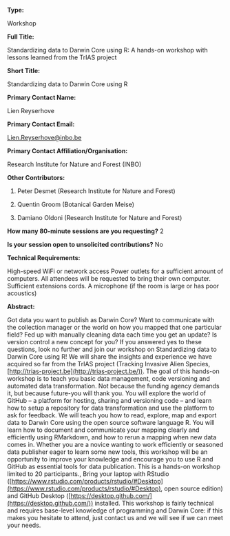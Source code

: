 

**Type:** 

Workshop

**Full Title:** 

Standardizing data to Darwin Core using R: A hands-on workshop with lessons learned from the TrIAS project

**Short Title:** 

Standardizing data to Darwin Core using R

**Primary Contact Name:** 

Lien Reyserhove

**Primary Contact Email:** 

[Lien.Reyserhove@inbo.be](mailto:Lien.Reyserhove@inbo.be)

**Primary Contact Affiliation/Organisation:** 

Research Institute for Nature and Forest (INBO)

**Other Contributors:** 

1. Peter Desmet (Research Institute for Nature and Forest) 

2. Quentin Groom (Botanical Garden Meise) 

3. Damiano Oldoni (Research Institute for Nature and Forest)

**How many 80-minute sessions are you requesting?** 2

**Is your session open to unsolicited contributions?** No

**Technical Requirements:** 

High-speed WiFi or network access Power outlets for a sufficient amount of computers. All attendees will be requested to bring their own computer. Sufficient extensions cords. A microphone (if the room is large or has poor acoustics)

**Abstract:** 

Got data you want to publish as Darwin Core? Want to communicate with the collection manager or the world on how you mapped that one particular field? Fed up with manually cleaning data each time you get an update? Is version control a new concept for you? If you answered yes to these questions, look no further and join our workshop on Standardizing data to Darwin Core using R! We will share the insights and experience we have acquired so far from the TrIAS project (Tracking Invasive Alien Species, [http://trias-project.be](http://trias-project.be/)). The goal of this hands-on workshop is to teach you basic data management, code versioning and automated data transformation. Not because the funding agency demands it, but because future-you will thank you. You will explore the world of GitHub – a platform for hosting, sharing and versioning code – and learn how to setup a repository for data transformation and use the platform to ask for feedback. We will teach you how to read, explore, map and export data to Darwin Core using the open source software language R. You will learn how to document and communicate your mapping clearly and efficiently using RMarkdown, and how to rerun a mapping when new data comes in. Whether you are a novice wanting to work efficiently or seasoned data publisher eager to learn some new tools, this workshop will be an opportunity to improve your knowledge and encourage you to use R and GitHub as essential tools for data publication. This is a hands-on workshop limited to 20 participants., Bring your laptop with RStudio ([https://www.rstudio.com/products/rstudio/#Desktop](https://www.rstudio.com/products/rstudio/#Desktop), open source edition) and GitHub Desktop ([https://desktop.github.com/](https://desktop.github.com/)) installed. This workshop is fairly technical and requires base-level knowledge of programming and Darwin Core: if this makes you hesitate to attend, just contact us and we will see if we can meet your needs.

